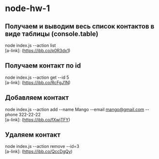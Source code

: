 # node-hw-1

## Получаем и выводим весь список контактов в виде таблицы (console.table)
node index.js --action list  
[a-link]: (https://ibb.co/p0R3dx1)

## Получаем контакт по id
node index.js --action get --id 5  
[a-link]: (https://ibb.co/RcFgJ1N)

## Добавляем контакт
node index.js --action add --name Mango --email mango@gmail.com --phone 322-22-22  
[a-link]: (https://ibb.co/fXwjTFY)

## Удаляем контакт
node index.js --action remove --id=3  
[a-link]: (https://ibb.co/QccDgQy)